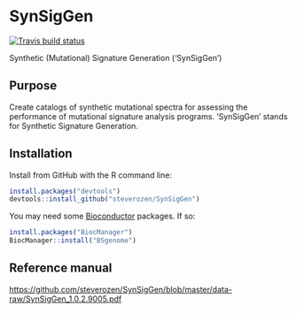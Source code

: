 
<!-- README.md is generated from README.Rmd. Please edit that file -->

# SynSigGen

<!-- badges: start -->

[![Travis build
status](https://travis-ci.org/steverozen/ICAMS.svg?branch=master)](https://travis-ci.org/steverozen/ICAMS)

<!-- badges: end -->

Synthetic (Mutational) Signature Generation (‘SynSigGen’)

## Purpose

Create catalogs of synthetic mutational spectra for assessing the
performance of mutational signature analysis programs. ‘SynSigGen’
stands for Synthetic Signature Generation.

## Installation

Install from GitHub with the R command line:

``` r
install.packages("devtools")
devtools::install_github("steverozen/SynSigGen")
```

You may need some [Bioconductor](https://www.bioconductor.org/)
packages. If so:

``` r
install.packages("BiocManager")
BiocManager::install("BSgenome")
```

## Reference manual

<https://github.com/steverozen/SynSigGen/blob/master/data-raw/SynSigGen_1.0.2.9005.pdf>
